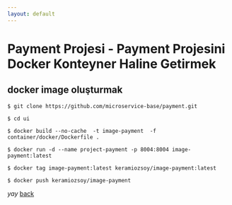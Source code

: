 ```yaml
---
layout: default
---
```

# Payment Projesi -  Payment  Projesini Docker Konteyner Haline Getirmek


## docker image oluşturmak


```
$ git clone https://github.com/microservice-base/payment.git

$ cd ui 

$ docker build --no-cache  -t image-payment  -f container/docker/Dockerfile .

$ docker run -d --name project-payment -p 8004:8004 image-payment:latest

$ docker tag image-payment:latest keramiozsoy/image-payment:latest

$ docker push keramiozsoy/image-payment

```

_yay_
[back](https://microservice-base.github.io/)
